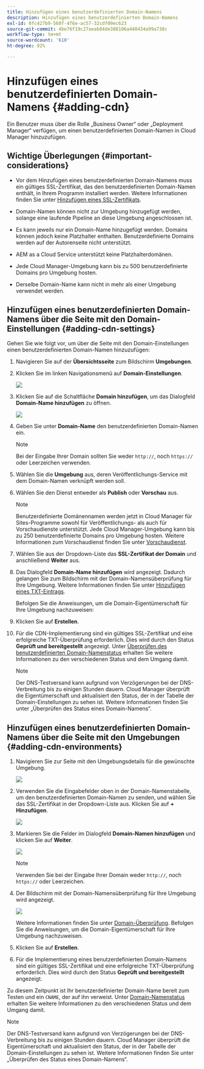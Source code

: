 ```yaml
---
title: Hinzufügen eines benutzerdefinierten Domain-Namens
description: Hinzufügen eines benutzerdefinierten Domain-Namens
exl-id: 0fc427b9-560f-4f6e-ac57-32cdf09ec623
source-git-commit: 4be76f19c27aeab84de388106a440434a99a738c
workflow-type: tm+mt
source-wordcount: '610'
ht-degree: 92%

---
```


# Hinzufügen eines benutzerdefinierten Domain-Namens {#adding-cdn}

Ein Benutzer muss über die Rolle „Business Owner“ oder „Deployment Manager“ verfügen, um einen benutzerdefinierten Domain-Namen in Cloud Manager hinzuzufügen.

## Wichtige Überlegungen {#important-considerations}

* Vor dem Hinzufügen eines benutzerdefinierten Domain-Namens muss ein gültiges SSL-Zertifikat, das den benutzerdefinierten Domain-Namen enthält, in Ihrem Programm installiert werden. Weitere Informationen finden Sie unter [Hinzufügen eines SSL-Zertifikats](/help/implementing/cloud-manager/managing-ssl-certifications/add-ssl-certificate.md).

* Domain-Namen können nicht zur Umgebung hinzugefügt werden, solange eine laufende Pipeline an diese Umgebung angeschlossen ist.

* Es kann jeweils nur ein Domain-Name hinzugefügt werden. Domains können jedoch keine Platzhalter enthalten. Benutzerdefinierte Domains werden auf der Autorenseite nicht unterstützt.

* AEM as a Cloud Service unterstützt keine Platzhalterdomänen.

* Jede Cloud Manager-Umgebung kann bis zu 500 benutzerdefinierte Domains pro Umgebung hosten.

* Derselbe Domain-Name kann nicht in mehr als einer Umgebung verwendet werden.

## Hinzufügen eines benutzerdefinierten Domain-Namens über die Seite mit den Domain-Einstellungen {#adding-cdn-settings}

Gehen Sie wie folgt vor, um über die Seite mit den Domain-Einstellungen einen benutzerdefinierten Domain-Namen hinzuzufügen:

1. Navigieren Sie auf der **Übersichtsseite** zum Bildschirm **Umgebungen**.

1. Klicken Sie im linken Navigationsmenü auf **Domain-Einstellungen**.

   ![](/help/implementing/cloud-manager/assets/cdn/cdn-create.png)

1. Klicken Sie auf die Schaltfläche **Domain hinzufügen**, um das Dialogfeld **Domain-Name hinzufügen** zu öffnen.

   ![](/help/implementing/cloud-manager/assets/cdn/add-cdn1.png)

1. Geben Sie unter **Domain-Name** den benutzerdefinierten Domain-Namen ein.

   >[!NOTE]
   >Bei der Eingabe Ihrer Domain sollten Sie weder `http://`, noch `https://` oder Leerzeichen verwenden.

1. Wählen Sie die **Umgebung** aus, deren Veröffentlichungs-Service mit dem Domain-Namen verknüpft werden soll.

1. Wählen Sie den Dienst entweder als **Publish** oder **Vorschau** aus.

   >[!NOTE]
   >Benutzerdefinierte Domänennamen werden jetzt in Cloud Manager für Sites-Programme sowohl für Veröffentlichungs- als auch für Vorschaudienste unterstützt. Jede Cloud Manager-Umgebung kann bis zu 250 benutzerdefinierte Domains pro Umgebung hosten. Weitere Informationen zum Vorschaudienst finden Sie unter [Vorschaudienst](/help/implementing/cloud-manager/manage-environments.md#preview-service).

1. Wählen Sie aus der Dropdown-Liste das **SSL-Zertifikat der Domain** und anschließend **Weiter** aus.

1. Das Dialogfeld **Domain-Name hinzufügen** wird angezeigt. Dadurch gelangen Sie zum Bildschirm mit der Domain-Namensüberprüfung für Ihre Umgebung. Weitere Informationen finden Sie unter [Hinzufügen eines TXT-Eintrags](/help/implementing/cloud-manager/custom-domain-names/add-text-record.md).

   Befolgen Sie die Anweisungen, um die Domain-Eigentümerschaft für Ihre Umgebung nachzuweisen:

1. Klicken Sie auf **Erstellen**.
1. Für die CDN-Implementierung sind ein gültiges SSL-Zertifikat und eine erfolgreiche TXT-Überprüfung erforderlich. Dies wird durch den Status **Geprüft und bereitgestellt** angezeigt.
Unter [Überprüfen des benutzerdefinierten Domain-Namenstatus](/help/implementing/cloud-manager/custom-domain-names/check-domain-name-status.md) erhalten Sie weitere Informationen zu den verschiedenen Status und dem Umgang damit.

   >[!NOTE]
   >Der DNS-Testversand kann aufgrund von Verzögerungen bei der DNS-Verbreitung bis zu einigen Stunden dauern. Cloud Manager überprüft die Eigentümerschaft und aktualisiert den Status, der in der Tabelle der Domain-Einstellungen zu sehen ist. Weitere Informationen finden Sie unter „Überprüfen des Status eines Domain-Namens“.

## Hinzufügen eines benutzerdefinierten Domain-Namens über die Seite mit den Umgebungen {#adding-cdn-environments}

1. Navigieren Sie zur Seite mit den Umgebungsdetails für die gewünschte Umgebung.

   ![](/help/implementing/cloud-manager/assets/cdn/cdn-create4.png)

1. Verwenden Sie die Eingabefelder oben in der Domain-Namenstabelle, um den benutzerdefinierten Domain-Namen zu senden, und wählen Sie das SSL-Zertifikat in der Dropdown-Liste aus. Klicken Sie auf **+ Hinzufügen**.

   ![](/help/implementing/cloud-manager/assets/cdn/cdn-create3.png)

1. Markieren Sie die Felder im Dialogfeld **Domain-Namen hinzufügen** und klicken Sie auf **Weiter**.

   ![](/help/implementing/cloud-manager/assets/cdn/cdn-create5.png)

   >[!NOTE]
   >Verwenden Sie bei der Eingabe Ihrer Domain weder `http://`, noch `https://` oder Leerzeichen.

1. Der Bildschirm mit der Domain-Namensüberprüfung für Ihre Umgebung wird angezeigt.

   ![](/help/implementing/cloud-manager/assets/cdn/cdn-create6.png)

   Weitere Informationen finden Sie unter [Domain-Überprüfung](/help/implementing/cloud-manager/custom-domain-names/add-text-record.md). Befolgen Sie die Anweisungen, um die Domain-Eigentümerschaft für Ihre Umgebung nachzuweisen.

1. Klicken Sie auf **Erstellen**.

1. Für die Implementierung eines benutzerdefinierten Domain-Namens sind ein gültiges SSL-Zertifikat und eine erfolgreiche TXT-Überprüfung erforderlich. Dies wird durch den Status **Geprüft und bereitgestellt** angezeigt.

Zu diesem Zeitpunkt ist Ihr benutzerdefinierter Domain-Name bereit zum Testen und ein `CNAME`, der auf ihn verweist. Unter [Domain-Namenstatus](/help/implementing/cloud-manager/custom-domain-names/check-domain-name-status.md) erhalten Sie weitere Informationen zu den verschiedenen Status und dem Umgang damit.

>[!NOTE]
>Der DNS-Testversand kann aufgrund von Verzögerungen bei der DNS-Verbreitung bis zu einigen Stunden dauern. Cloud Manager überprüft die Eigentümerschaft und aktualisiert den Status, der in der Tabelle der Domain-Einstellungen zu sehen ist. Weitere Informationen finden Sie unter „Überprüfen des Status eines Domain-Namens“.
